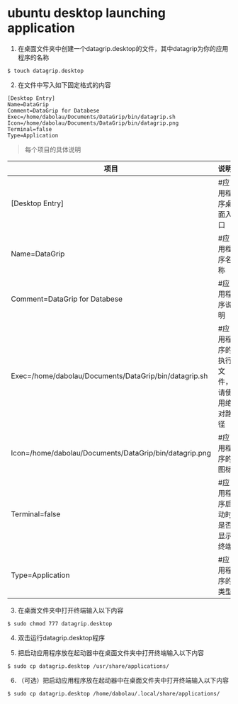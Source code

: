 ubuntu desktop launching application
===

1. 在桌面文件夹中创建一个datagrip.desktop的文件，其中datagrip为你的应用程序的名称
```linux
$ touch datagrip.desktop
```

2. 在文件中写入如下固定格式的内容
```linux
[Desktop Entry]
Name=DataGrip
Comment=DataGrip for Databese
Exec=/home/dabolau/Documents/DataGrip/bin/datagrip.sh
Icon=/home/dabolau/Documents/DataGrip/bin/datagrip.png
Terminal=false
Type=Application
```

> 每个项目的具体说明

项目|说明
-|-
[Desktop Entry]|#应用程序桌面入口
Name=DataGrip|#应用程序名称
Comment=DataGrip for Databese|#应用程序说明
Exec=/home/dabolau/Documents/DataGrip/bin/datagrip.sh|#应用程序的执行文件，请使用绝对路径
Icon=/home/dabolau/Documents/DataGrip/bin/datagrip.png|#应用程序的图标
Terminal=false|#应用程序启动时是否显示终端
Type=Application|#应用程序的类型

3. 在桌面文件夹中打开终端输入以下内容
```linux
$ sudo chmod 777 datagrip.desktop
```

4. 双击运行datagrip.desktop程序

5. 把启动应用程序放在起动器中在桌面文件夹中打开终端输入以下内容
```linux
$ sudo cp datagrip.desktop /usr/share/applications/
```

6. （可选）把启动应用程序放在起动器中在桌面文件夹中打开终端输入以下内容
```linux
$ sudo cp datagrip.desktop /home/dabolau/.local/share/applications/
```